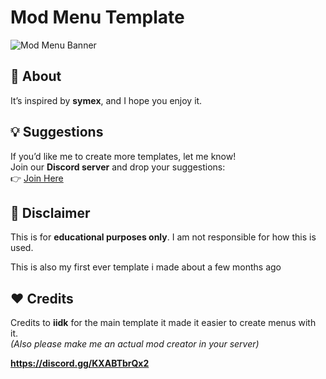 # Mod Menu Template  

![Mod Menu Banner](https://media.discordapp.net/attachments/1346469712510451722/1348806731525787719/image.png?ex=67dff6e8&is=67dea568&hm=8357da6342a135eb612f372f1193bdc866bf81c0cfe4e37c943a9811aa5fe04b&=&format=webp&quality=lossless&width=765&height=856)  

## 🚀 About  
It’s inspired by **symex**, and I hope you enjoy it.  

## 💡 Suggestions  
If you’d like me to create more templates, let me know!  
Join our **Discord server** and drop your suggestions:  
👉 [Join Here](https://discord.gg/KXABTbrQx2)  

## 📜 Disclaimer  
This is for **educational purposes only**. I am not responsible for how this is used.  

This is also my first ever template i made about a few months ago

## ❤️ Credits  
Credits to **iidk** for the main template it made it easier to create menus with it.  
*(Also please make me an actual mod creator in your server)*  

**https://discord.gg/KXABTbrQx2**
